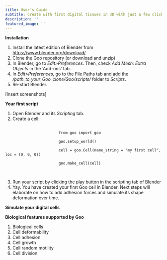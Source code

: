 ```yaml
---
title: User's Guide
subtitle: Create with first digital tissues in 3D with just a few clicks.
description: ''
featured_image: ''
---
```


<b>Installation</b>

1. Install the latest edition of Blender from <a href="https://www.blender.org/download/">https://www.blender.org/download/</a>
2. Clone the Goo repository (or download and unzip)
3. In Blender, go to <i>Edit>Preferences</i>. Then, check <i>Add Mesh: Extra Objects</i> in the ‘Add-ons’ tab. 
4. In <i>Edit>Preferences</i>, go to the File Paths tab and add the <i>/path_to_your_Goo_clone/Goo/scripts/</i> folder to <i>Scripts</i>. 
5. Re-start Blender. 

[Insert screenshots]


<b>Your first script</b>

1. Open Blender and its <i>Scripting</i> tab. 
2. Create a cell: <br>
<pre> <code>             
                        from goo import goo <br>
                        goo.setup_world() <br>
                        cell = goo.Cell(name_string = &#x22;my first cell&#x22;, loc = (0, 0, 0)) <br>
                        goo.make_cell(cell) <br>
</code> </pre>
3. Run your script by clicking the play button in the scripting tab of Blender
4. Yay. You have created your first Goo cell in Blender. Next steps will elaborate on how to add adhesion forces and simulate its shape deformation over time. 

<b>Simulate your digital cells</b>


<b>Biological features supported by Goo</b>

1. Biological cells
2. Cell deformability
3. Cell adhesion
4. Cell growth 
5. Cell random motility
6. Cell division
